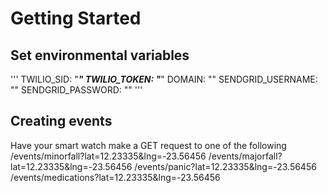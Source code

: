 # Getting Started
## Set environmental variables
'''
TWILIO_SID: "***"
TWILIO_TOKEN: "***"
DOMAIN: ""
SENDGRID_USERNAME: ""
SENDGRID_PASSWORD: ""
'''

## Creating events
Have your smart watch make a GET request to one of the following
/events/minorfall?lat=12.23335&lng=-23.56456
/events/majorfall?lat=12.23335&lng=-23.56456
/events/panic?lat=12.23335&lng=-23.56456
/events/medications?lat=12.23335&lng=-23.56456
